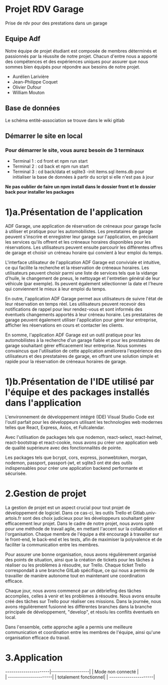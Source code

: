 # Projet RDV Garage

Prise de rdv pour des prestations dans un garage

## Equipe Adf

Notre équipe de projet étudiant est composée de membres déterminés et passionnés par la réussite de notre projet. 
Chacun d'entre nous a apporté des compétences et des expériences uniques pour assurer que nous sommes bien équipés pour répondre aux besoins de notre projet.

* Aurélien Larivière 
* Jean-Philippe Coquet
* Olivier Dufour
* William Mouton

## Base de données

Le schéma entité-association se trouve dans le wiki gitlab

## Démarrer le site en local

### Pour démarrer le site, vous aurez besoin de 3 terminaux

* Terminal 1 : cd front et npm run start
* Terminal 2 : cd back et npm run start
* Terminal 3 : cd back/data et sqlite3 -init items.sql items.db pour initialiser la base de données à partir du script si elle n'est pas à jour

__Ne pas oublier de faire un npm install dans le dossier front et le dossier back pour installer les packages__

# 1)a.Présentation de l'application

ADF Garage, une application de réservation de créneaux pour garage facile à utiliser et pratique pour les automobilistes. Les prestataires de garage peuvent s'inscrire et enregistrer leur garage sur l'application, en précisant les services qu'ils offrent et les créneaux horaires disponibles pour les réservations. Les utilisateurs peuvent ensuite parcourir les différentes offres de garage et choisir un créneau horaire qui convient à leur emploi du temps.

L'interface utilisateur de l'application ADF Garage est conviviale et intuitive, ce qui facilite la recherche et la réservation de créneaux horaires. Les utilisateurs peuvent choisir parmi une liste de services tels que la vidange d'huile, le changement de pneus, le nettoyage et l'entretien général de leur véhicule (par exemple). Ils peuvent également sélectionner la date et l'heure qui conviennent le mieux à leur emploi du temps.

En outre, l'application ADF Garage permet aux utilisateurs de suivre l'état de leur réservation en temps réel. Les utilisateurs peuvent recevoir des notifications de rappel pour leur rendez-vous et sont informés des éventuels changements apportés à leur créneau horaire. Les prestataires de garage peuvent également utiliser l'application pour gérer leur entreprise, afficher les réservations en cours et contacter les clients.

En somme, l'application ADF Garage est un outil pratique pour les automobilistes à la recherche d'un garage fiable et pour les prestataires de garage souhaitant gérer efficacement leur entreprise. Nous sommes convaincus que l'utilisation de cette application améliorera l'expérience des utilisateurs et des prestataires de garage, en offrant une solution simple et rapide pour la réservation de créneaux horaires de garage.

# 1)b.Présentation de l'IDE utilisé par l'équipe et des packages installés dans l'application

L'environnement de développement intégré (IDE) Visual Studio Code est l'outil parfait pour les développeurs utilisant les technologies web modernes telles que React, Express, Axios, et Fullcalendar. 

Avec l'utilisation de packages tels que nodemon, react-select, react-helmet, react-bootstrap et react-cookie, nous avons pu créer une application web de qualité supérieure avec des fonctionnalités de pointe.

Les packages tels que bcrypt, cors, express, jsonwebtoken, morgan, nodemon, passport, passport-jwt, et sqlite3 ont été des outils indispensables pour créer une application backend performante et sécurisée.

# 2.Gestion de projet

La gestion de projet est un aspect crucial pour tout projet de développement de logiciel. Dans ce cas-ci, les outils Trello et Gitlab.univ-artois.fr sont des choix judicieux pour les développeurs souhaitant gérer efficacement leur projet.
Dans le cadre de notre projet, nous avons opté pour une méthode de travail agile, en mettant l'accent sur la collaboration et l'organisation. Chaque membre de l'équipe a été encouragé à travailler sur le front-end, le back-end et les tests, afin de maximiser la polyvalence et de faciliter la communication entre les membres.

Pour assurer une bonne organisation, nous avons régulièrement organisé des points de situation, ainsi que la création de tickets pour les tâches à réaliser ou les problèmes à résoudre, sur Trello. Chaque ticket Trello correspondait à une branche GitLab spécifique, ce qui nous a permis de travailler de manière autonome tout en maintenant une coordination efficace.

Chaque jour, nous avons commencé par un débriefing des tâches accomplies, celles à venir et les problèmes à résoudre. Nous avons ensuite créé des tâches sur Trello pour réaliser ces missions. Dans la journée, nous avons régulièrement fusionné les différentes branches dans la branche principale de développement, "develop", et résolu les conflits éventuels en local.

Dans l'ensemble, cette approche agile a permis une meilleure communication et coordination entre les membres de l'équipe, ainsi qu'une organisation efficace du travail.

# 3.Application

----------------------|-------------------|
                      |
Mode non connecté     |  
                      |
----------------------|
                      |
totalement fonctionnel|
                      |
----------------------|